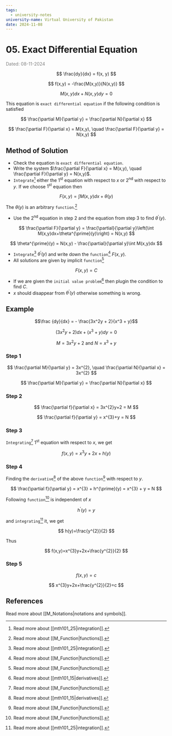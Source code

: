 ```yaml
---
tags:
  - university-notes
university-name: Virtual University of Pakistan
date: 2024-11-08
---
```


# 05. Exact Differential Equation

<span style="color: gray;">Dated: 08-11-2024</span>

$$
\frac{dy}{dx} = f(x, y)
$$

$$
f(x,y) = -\frac{M(x,y)}{N(x,y)}
$$

$$
M(x,y)dx + N(x,y)dy = 0
$$

This equation is `exact differential equation` if the following condition is satisfied

$$
\frac{\partial M}{\partial y} = \frac{\partial N}{\partial x}
$$

$$
\frac{\partial F}{\partial x} = M(x,y), \quad \frac{\partial F}{\partial y} = N(x,y)
$$

## Method of Solution

- Check the equation is `exact differential equation`.
- Write the system $\frac{\partial F}{\partial x} = M(x,y), \quad \frac{\partial F}{\partial y} = N(x,y)$.
- `Integrate`[^1] either the $1^{\text{st}}$ equation with respect to $x$ or $2^{\text{nd}}$ with respect to $y$. If we choose $1^{\text{st}}$ equation then

$$
F(x,y) = \int M(x,y)dx + \theta(y)
$$

The $\theta(y)$ is an arbitrary `function`.[^2]

- Use the $2^{\text{nd}}$ equation in step 2 and the equation from step 3 to find $\theta^\prime(y)$.

$$
\frac{\partial F}{\partial y} = \frac{\partial}{\partial y}\left(\int M(x,y)dx+\theta^{\prime}(y)\right) = N(x,y)
$$

$$
\theta^{\prime}(y) = N(x,y) - \frac{\partial}{\partial y}\int M(x,y)dx
$$

- `Integrate`[^1] $\theta^\prime(y)$ and write down the `function`[^2] $F(x, y)$.
- All solutions are given by implicit `function`[^2]  

$$F(x, y) = C$$

- If we are given the `initial value problem`[^3] then plugin the condition to find $C$.
- $x$ should disappear from $\theta^\prime(y)$ otherwise something is wrong.

## Example

$$\frac {dy}{dx} = - \frac{3x^2y + 2}{x^3 + y}$$

$$
(3x^{2}y+2)dx+(x^{3}+y)dy=0
$$

$$
M=3x^{2}y+2 \text{ and } N=x^{3}+y
$$

### Step 1

$$
\frac{\partial M}{\partial y} = 3x^{2}, \quad \frac{\partial N}{\partial x} = 3x^{2}
$$

$$
\frac{\partial M}{\partial y} = \frac{\partial N}{\partial x}
$$

### Step 2

$$
\frac{\partial f}{\partial x} = 3x^{2}y+2 = M
$$

$$
\frac{\partial f}{\partial y} = x^{3}+y = N
$$

### Step 3

`Integrating`[^2] $1^{\text{st}}$ equation with respect to $x$, we get 

$$
f(x,y)=x^{3}y+2x+h(y)
$$

### Step 4

Finding the `derivative`[^3] of the above `function`[^2] with respect to $y$.

$$
\frac{\partial f}{\partial y} = x^{3} + h^{\prime}(y) = x^{3} + y = N
$$

Following `function`[^2] is independent of $x$ 

$$h^\prime(y) = y$$

and `integrating`[^1] it, we get

$$
h(y)=\frac{y^{2}}{2}
$$

Thus

$$
f(x,y)=x^{3}y+2x+\frac{y^{2}}{2}
$$

### Step 5

$$
f(x,y)=c
$$

$$
x^{3}y+2x+\frac{y^{2}}{2}=c
$$

## References

Read more about [[M_Notations|notations and symbols]].

[^1]: Read more about [[mth101_25|integration]].
[^2]: Read more about [[M_Function|functions]].
[^3]: Read more about [[mth101_15|derivatives]].